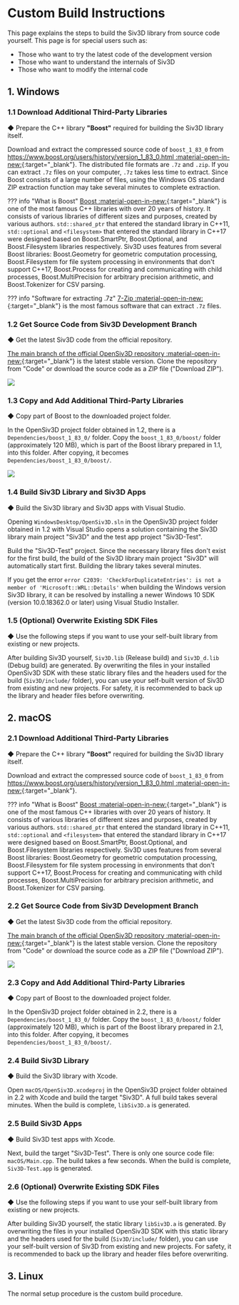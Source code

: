 # Custom Build Instructions
This page explains the steps to build the Siv3D library from source code yourself. This page is for special users such as:

- Those who want to try the latest code of the development version
- Those who want to understand the internals of Siv3D
- Those who want to modify the internal code

## 1. Windows
### 1.1 Download Additional Third-Party Libraries
◆ Prepare the C++ library **"Boost"** required for building the Siv3D library itself.

Download and extract the compressed source code of `boost_1_83_0` from [https://www.boost.org/users/history/version_1_83_0.html :material-open-in-new:](https://www.boost.org/users/history/version_1_83_0.html){:target="_blank"}. The distributed file formats are `.7z` and `.zip`. If you can extract `.7z` files on your computer, `.7z` takes less time to extract. Since Boost consists of a large number of files, using the Windows OS standard ZIP extraction function may take several minutes to complete extraction.

??? info "What is Boost"
    [Boost :material-open-in-new:](https://www.boost.org/){:target="_blank"} is one of the most famous C++ libraries with over 20 years of history. It consists of various libraries of different sizes and purposes, created by various authors. `std::shared_ptr` that entered the standard library in C++11, `std::optional` and `<filesystem>` that entered the standard library in C++17 were designed based on Boost.SmartPtr, Boost.Optional, and Boost.Filesystem libraries respectively. Siv3D uses features from several Boost libraries: Boost.Geometry for geometric computation processing, Boost.Filesystem for file system processing in environments that don't support C++17, Boost.Process for creating and communicating with child processes, Boost.MultiPrecision for arbitrary precision arithmetic, and Boost.Tokenizer for CSV parsing.

??? info "Software for extracting .7z"
    [7-Zip :material-open-in-new:](https://sevenzip.osdn.jp/){:target="_blank"} is the most famous software that can extract `.7z` files.

### 1.2 Get Source Code from Siv3D Development Branch
◆ Get the latest Siv3D code from the official repository.

[The main branch of the official OpenSiv3D repository :material-open-in-new:](https://github.com/Siv3D/OpenSiv3D){:target="_blank"} is the latest stable version. Clone the repository from "Code" or download the source code as a ZIP file ("Download ZIP").

![](https://raw.githubusercontent.com/Siv3D/siv3d.site.resource/main/v6/download/ubuntu/repo.png)


### 1.3 Copy and Add Additional Third-Party Libraries
◆ Copy part of Boost to the downloaded project folder.

In the OpenSiv3D project folder obtained in 1.2, there is a `Dependencies/boost_1_83_0/` folder. Copy the `boost_1_83_0/boost/` folder (approximately 120 MB), which is part of the Boost library prepared in 1.1, into this folder. After copying, it becomes `Dependencies/boost_1_83_0/boost/`.

![](https://raw.githubusercontent.com/Siv3D/siv3d.site.resource/main/v6/develop/boost.png)


### 1.4 Build Siv3D Library and Siv3D Apps
◆ Build the Siv3D library and Siv3D apps with Visual Studio.

Opening `WindowsDesktop/OpenSiv3D.sln` in the OpenSiv3D project folder obtained in 1.2 with Visual Studio opens a solution containing the Siv3D library main project "Siv3D" and the test app project "Siv3D-Test".

Build the "Siv3D-Test" project. Since the necessary library files don't exist for the first build, the build of the Siv3D library main project "Siv3D" will automatically start first. Building the library takes several minutes.

If you get the error `error C2039: '​CheckForDuplicateEntries': is not a member of 'Microsoft::WRL::Details'` when building the Windows version Siv3D library, it can be resolved by installing a newer Windows 10 SDK (version 10.0.18362.0 or later) using Visual Studio Installer.

### 1.5 (Optional) Overwrite Existing SDK Files
◆ Use the following steps if you want to use your self-built library from existing or new projects.

After building Siv3D yourself, `Siv3D.lib` (Release build) and `Siv3D_d.lib` (Debug build) are generated. By overwriting the files in your installed OpenSiv3D SDK with these static library files and the headers used for the build (`Siv3D/include/` folder), you can use your self-built version of Siv3D from existing and new projects. For safety, it is recommended to back up the library and header files before overwriting.


## 2. macOS

### 2.1 Download Additional Third-Party Libraries
◆ Prepare the C++ library **"Boost"** required for building the Siv3D library itself.

Download and extract the compressed source code of `boost_1_83_0` from [https://www.boost.org/users/history/version_1_83_0.html :material-open-in-new:](https://www.boost.org/users/history/version_1_83_0.html){:target="_blank"}.

??? info "What is Boost"
    [Boost :material-open-in-new:](https://www.boost.org/){:target="_blank"} is one of the most famous C++ libraries with over 20 years of history. It consists of various libraries of different sizes and purposes, created by various authors. `std::shared_ptr` that entered the standard library in C++11, `std::optional` and `<filesystem>` that entered the standard library in C++17 were designed based on Boost.SmartPtr, Boost.Optional, and Boost.Filesystem libraries respectively. Siv3D uses features from several Boost libraries: Boost.Geometry for geometric computation processing, Boost.Filesystem for file system processing in environments that don't support C++17, Boost.Process for creating and communicating with child processes, Boost.MultiPrecision for arbitrary precision arithmetic, and Boost.Tokenizer for CSV parsing.


### 2.2 Get Source Code from Siv3D Development Branch
◆ Get the latest Siv3D code from the official repository.

[The main branch of the official OpenSiv3D repository :material-open-in-new:](https://github.com/Siv3D/OpenSiv3D){:target="_blank"} is the latest stable version. Clone the repository from "Code" or download the source code as a ZIP file ("Download ZIP").

![](https://raw.githubusercontent.com/Siv3D/siv3d.site.resource/main/v6/download/ubuntu/repo.png)


### 2.3 Copy and Add Additional Third-Party Libraries
◆ Copy part of Boost to the downloaded project folder.

In the OpenSiv3D project folder obtained in 2.2, there is a `Dependencies/boost_1_83_0/` folder. Copy the `boost_1_83_0/boost/` folder (approximately 120 MB), which is part of the Boost library prepared in 2.1, into this folder. After copying, it becomes `Dependencies/boost_1_83_0/boost/`.


### 2.4 Build Siv3D Library
◆ Build the Siv3D library with Xcode.

Open `macOS/OpenSiv3D.xcodeproj` in the OpenSiv3D project folder obtained in 2.2 with Xcode and build the target "Siv3D". A full build takes several minutes. When the build is complete, `libSiv3D.a` is generated.


### 2.5 Build Siv3D Apps
◆ Build Siv3D test apps with Xcode.

Next, build the target "Siv3D-Test". There is only one source code file: `macOS/Main.cpp`. The build takes a few seconds. When the build is complete, `Siv3D-Test.app` is generated.


### 2.6 (Optional) Overwrite Existing SDK Files

◆ Use the following steps if you want to use your self-built library from existing or new projects.

After building Siv3D yourself, the static library `libSiv3D.a` is generated. By overwriting the files in your installed OpenSiv3D SDK with this static library and the headers used for the build (`Siv3D/include/` folder), you can use your self-built version of Siv3D from existing and new projects. For safety, it is recommended to back up the library and header files before overwriting.


## 3. Linux
The normal setup procedure is the custom build procedure.